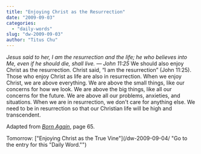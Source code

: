 ```yaml
---
title: "Enjoying Christ as the Resurrection"
date: "2009-09-03"
categories: 
  - "daily-words"
slug: "dw-2009-09-03"
author: "Titus Chu"
---
```


_Jesus said to her, I am the resurrection and the life; he who believes into Me, even if he should die, shall live. — John 11:25_ We should also enjoy Christ as the resurrection. Christ said, “I am the resurrection” (John 11:25). Those who enjoy Christ as life are also in resurrection. When we enjoy Christ, we are above everything. We are above the small things, like our concerns for how we look. We are above the big things, like all our concerns for the future. We are above all our problems, anxieties, and situations. When we are in resurrection, we don't care for anything else. We need to be in resurrection so that our Christian life will be high and transcendent.

Adapted from _[Born Again](/book-born-again/ "Go to the entry for this book.")_, page 65.

Tomorrow: ["Enjoying Christ as the True Vine"](/dw-2009-09-04/ "Go to the entry for this "Daily Word."")
